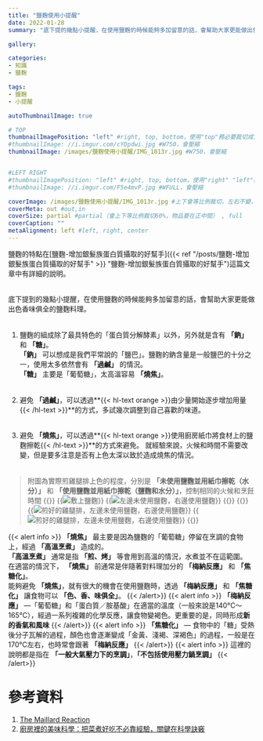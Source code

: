 ```yaml
---
title: "鹽麴使用小提醒"
date: 2022-01-28
summary: "底下提的幾點小提醒，在使用鹽麴的時候能夠多加留意的話，會幫助大家更能做出色香味俱全的鹽麴料理。"

gallery: 

categories:
- 知識
- 鹽麴

tags:
- 鹽麴
- 小提醒

autoThumbnailImage: true

# TOP
thumbnailImagePosition: "left" #right, top, bottom，使用"top"務必要裁切成寬度750，這樣才會正確顯示，其他用原尺寸即可
#thumbnailImage: //i.imgur.com/cYDpdwi.jpg #W750，會壓縮
thumbnailImage: /images/鹽麴使用小提醒/IMG_1013r.jpg #W750，會壓縮


#LEFT RIGHT
#thumbnailImagePosition: "left" #right, top, bottom，使用"right" "left"務必要裁切成接近正方形，這樣才會正確顯示
#thumbnailImage: //i.imgur.com/F5e4mvP.jpg #WFULL，會壓縮

coverImage: /images/鹽麴使用小提醒/IMG_1013r.jpg #上下會等比例裁切，左右不變，WFULL
coverMeta: out #out,in
coverSize: partial #partial（會上下等比例裁切60%，物品要在正中間） , full
coverCaption: ""
metaAlignment: left #left, right, center
---
```

鹽麴的特點在[鹽麴-增加銀髮族蛋白質攝取的好幫手]({{< ref "/posts/鹽麴-增加銀髮族蛋白質攝取的好幫手" >}} "鹽麴-增加銀髮族蛋白質攝取的好幫手")這篇文章中有詳細的說明。
######
底下提到的幾點小提醒，在使用鹽麴的時候能夠多加留意的話，會幫助大家更能做出色香味俱全的鹽麴料理。
######
1. 鹽麴的組成除了最具特色的「蛋白質分解酵素」以外，另外就是含有 **「鈉」** 和 **「糖」**。\
**「鈉」** 可以想成是我們平常說的「鹽巴」。鹽麴的鈉含量是一般鹽巴的十分之一，使用太多依然會有 **「過鹹」** 的情況。\
**「糖」** 主要是「葡萄糖」，太高溫容易 **「燒焦」**。
######
2. 避免 **「過鹹」**，可以透過**{{< hl-text orange >}}由少量開始逐步增加用量{{< /hl-text >}}**的方式，多試幾次調整到自己喜歡的味道。
######
3. 避免 **「燒焦」**，可以透過**{{< hl-text orange >}}使用廚房紙巾將食材上的鹽麴擦乾{{< /hl-text >}}**的方式來避免。
就經驗來說，火候和時間不需要改變，但是要多注意是否有上色太深以致於造成燒焦的情況。
######
>附圖為實際煎雞腿排上色的程度，分別是 **「未使用鹽麴並用紙巾擦乾（水分）」** 和 **「使用鹽麴並用紙巾擦乾（鹽麴和水分）」**，控制相同的火候和烹飪時間
>{{<image classes="clear">}}
>{{<image classes="fancybox fig-50" thumbnail-width="100%" thumbnail-height="100%" src="/images/鹽麴使用小提醒/IMG_6147_1.jpg" title="敷上鹽麴" >}}
>{{<image classes="fancybox fig-50" thumbnail-width="95.8%" thumbnail-height="95.8%" src="/images/鹽麴使用小提醒/IMG_6158_1.jpg" title="左邊未使用鹽麴，右邊使用鹽麴" >}}
>{{<image classes="clear">}}
>{{<image classes="clear">}}
>{{<image classes="fancybox fig-50" thumbnail-width="99%" thumbnail-height="99%" src="/images/鹽麴使用小提醒/IMG_6165_1.jpg" title="煎好的雞腿排，左邊未使用鹽麴，右邊使用鹽麴" >}}
>{{<image classes="fancybox fig-50" thumbnail-width="99%" thumbnail-height="99%" src="/images/鹽麴使用小提醒/IMG_6167_1.jpg" title="煎好的雞腿排，左邊未使用鹽麴，右邊使用鹽麴" >}}
>{{<image classes="clear">}}

{{< alert info >}}
**「燒焦」** 最主要是因為鹽麴的「葡萄糖」停留在烹調的食物上，經過 **「高溫烹煮」** 造成的。\
**「高溫烹煮」** 通常是指 **「煎、烤」** 等會用到高溫的情況，水煮並不在這範圍。\
在適當的情況下， **「燒焦」** 前通常是伴隨著對料理加分的 **「梅納反應」** 和 **「焦糖化」**。\
能夠避免 **「燒焦」**，就有很大的機會在使用鹽麴時，透過 **「梅納反應」** 和 **「焦糖化」** 讓食物可以 **「色、香、味俱全」**。
{{< /alert>}}
{{< alert info >}}
**「梅納反應」** —「葡萄糖」和「蛋白質／胺基酸」在適當的溫度（一般來說是140°C～165°C），經過一系列複雜的化學反應，讓食物變褐色。更重要的是，同時形成**新的香氣和風味**
{{< /alert>}}
{{< alert info >}}
**「焦糖化」** — 食物中的「糖」受熱後分子瓦解的過程，顏色也會逐漸變成「金黃、淺褐、深褐色」的過程，一般是在170°C左右，也時常會跟著 **「梅納反應」**
{{< /alert>}}
{{< alert info >}}
這裡的說明都是指在 **「一般大氣壓力下的烹調」**，**「不包括使用壓力鍋烹調」**
{{< /alert>}}

# 參考資料
1. [The Maillard Reaction](https://modernistcuisine.com/mc/the-maillard-reaction/)
2. [廚房裡的美味科學：把菜煮好吃不必靠經驗，關鍵在科學訣竅](https://www.books.com.tw/products/0010719019)



